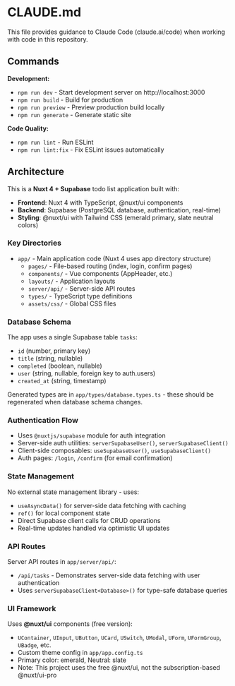 # CLAUDE.md

This file provides guidance to Claude Code (claude.ai/code) when working with code in this repository.

## Commands

**Development:**
- `npm run dev` - Start development server on http://localhost:3000
- `npm run build` - Build for production
- `npm run preview` - Preview production build locally
- `npm run generate` - Generate static site

**Code Quality:**
- `npm run lint` - Run ESLint
- `npm run lint:fix` - Fix ESLint issues automatically

## Architecture

This is a **Nuxt 4 + Supabase** todo list application built with:
- **Frontend**: Nuxt 4 with TypeScript, @nuxt/ui components
- **Backend**: Supabase (PostgreSQL database, authentication, real-time)
- **Styling**: @nuxt/ui with Tailwind CSS (emerald primary, slate neutral colors)

### Key Directories

- `app/` - Main application code (Nuxt 4 uses app directory structure)
  - `pages/` - File-based routing (index, login, confirm pages)
  - `components/` - Vue components (AppHeader, etc.)
  - `layouts/` - Application layouts
  - `server/api/` - Server-side API routes 
  - `types/` - TypeScript type definitions
  - `assets/css/` - Global CSS files

### Database Schema

The app uses a single Supabase table `tasks`:
- `id` (number, primary key)
- `title` (string, nullable)
- `completed` (boolean, nullable) 
- `user` (string, nullable, foreign key to auth.users)
- `created_at` (string, timestamp)

Generated types are in `app/types/database.types.ts` - these should be regenerated when database schema changes.

### Authentication Flow

- Uses `@nuxtjs/supabase` module for auth integration
- Server-side auth utilities: `serverSupabaseUser()`, `serverSupabaseClient()`
- Client-side composables: `useSupabaseUser()`, `useSupabaseClient()`
- Auth pages: `/login`, `/confirm` (for email confirmation)

### State Management

No external state management library - uses:
- `useAsyncData()` for server-side data fetching with caching
- `ref()` for local component state
- Direct Supabase client calls for CRUD operations
- Real-time updates handled via optimistic UI updates

### API Routes

Server API routes in `app/server/api/`:
- `/api/tasks` - Demonstrates server-side data fetching with user authentication
- Uses `serverSupabaseClient<Database>()` for type-safe database queries

### UI Framework

Uses **@nuxt/ui** components (free version):
- `UContainer`, `UInput`, `UButton`, `UCard`, `USwitch`, `UModal`, `UForm`, `UFormGroup`, `UBadge`, etc.
- Custom theme config in `app/app.config.ts`
- Primary color: emerald, Neutral: slate
- Note: This project uses the free @nuxt/ui, not the subscription-based @nuxt/ui-pro